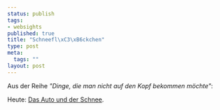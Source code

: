 ```yaml
--- 
status: publish
tags: 
- websights
published: true
title: "Schneefl\xC3\xB6ckchen"
type: post
meta: 
  tags: ""
layout: post
---
```

Aus der Reihe <em>"Dinge, die man nicht auf den Kopf bekommen möchte"</em>:

Heute: <a href="http://www.casta.ru/index.asp?art=design/articles/2005-2/18/2.htm">Das Auto und der Schnee</a>.
